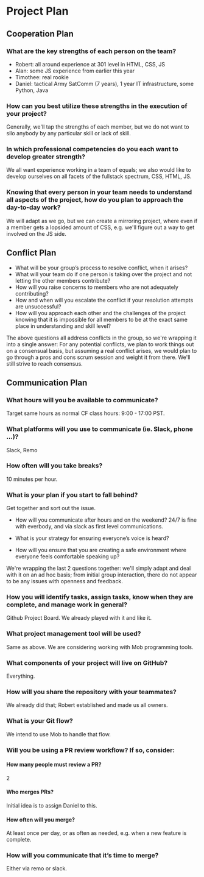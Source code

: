 # Project Plan
## Cooperation Plan
### What are the key strengths of each person on the team?
- Robert: all around experience at 301 level in HTML, CSS, JS
- Alan: some JS experience from earlier this year
- Timothee: real rookie
- Daniel: tactical Army SatComm (7 years), 1 year IT infrastructure, some Python, Java

### How can you best utilize these strengths in the execution of your project?  
Generally, we'll tap the strengths of each member, but we do not want to silo anybody by any particular skill or lack of skill.

### In which professional competencies do you each want to develop greater strength?  
We all want experience working in a team of equals; we also would like to develop ourselves on all facets of the fullstack spectrum, CSS, HTML, JS.

### Knowing that every person in your team needs to understand all aspects of the project, how do you plan to approach the day-to-day work?  
We will adapt as we go, but we can create a mirroring project, where even if a member gets a lopsided amount of CSS, e.g. we'll figure out a way to get involved on the JS side.

## Conflict Plan
- What will be your group’s process to resolve conflict, when it arises?  
- What will your team do if one person is taking over the project and not letting the other members contribute?  
- How will you raise concerns to members who are not adequately contributing?  
- How and when will you escalate the conflict if your resolution attempts are unsuccessful?
- How will you approach each other and the challenges of the project knowing that it is impossible for all members to be at the exact same place in understanding and skill level?

The above questions all address conflicts in the group, so we're wrapping it into a single answer:
For any potential conflicts, we plan to work things out on a consensual basis, but assuming a real conflict arises, we would plan to go through a pros and cons scrum session and weight it from there.  We'll still strive to reach consensus.

## Communication Plan
### What hours will you be available to communicate?
Target same hours as normal CF class hours: 9:00 - 17:00 PST.

### What platforms will you use to communicate (ie. Slack, phone …)?
Slack, Remo

### How often will you take breaks?
10 minutes per hour.

### What is your plan if you start to fall behind?
Get together and sort out the issue.

- How will you communicate after hours and on the weekend?
24/7 is fine with everbody, and via slack as first level communications.

- What is your strategy for ensuring everyone’s voice is heard?
- How will you ensure that you are creating a safe environment where everyone feels comfortable speaking up?

We're wrapping the last 2 questions together: we'll simply adapt and deal with it on an ad hoc basis; from initial group interaction, there do not appear to be any issues with openness and feedback.

### How you will identify tasks, assign tasks, know when they are complete, and manage work in general?
Github Project Board.  We already played with it and like it.
### What project management tool will be used?
Same as above.
We are considering working with Mob programming tools.

### What components of your project will live on GitHub?
Everything.

### How will you share the repository with your teammates?
We already did that; Robert established and made us all owners.

### What is your Git flow?
We intend to use Mob to handle that flow.

### Will you be using a PR review workflow? If so, consider:
#### How many people must review a PR?
2
#### Who merges PRs?
Initial idea is to assign Daniel to this.
#### How often will you merge?
At least once per day, or as often as needed, e.g. when a new feature is complete.

### How will you communicate that it’s time to merge?
Either via remo or slack.
